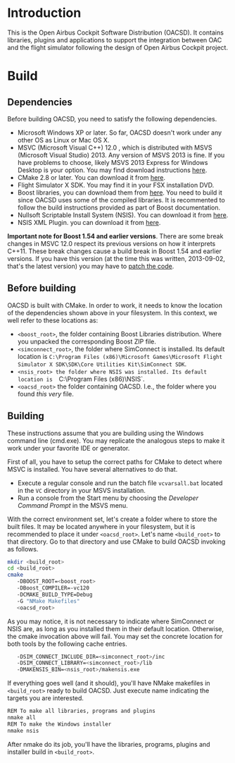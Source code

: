 # Introduction

This is the Open Airbus Cockpit Software Distribution (OACSD). It contains 
libraries, plugins and applications to support the integration between OAC 
and the flight simulator following the design of Open Airbus Cockpit project. 

# Build

## Dependencies

Before building OACSD, you need to satisfy the following dependencies.

* Microsoft Windows XP or later. So far, OACSD doesn't work under any
other OS as Linux or Mac OS X. 
* MSVC (Microsoft Visual C++) 12.0 , which is distributed with MSVS (Microsoft
Visual Studio) 2013. Any version of MSVS 2013 is fine. If you have
problems to choose, likely MSVS 2013 Express for Windows Desktop is your
option. You may find download instructions 
[here](http://www.microsoft.com/visualstudio/eng/downloads).
* CMake 2.8 or later. You can download it from 
[here](http://www.cmake.org/cmake/resources/software.html).
* Flight Simulator X SDK. You may find it in your FSX installation DVD. 
* Boost libraries, you can download them from 
[here](http://www.boost.org/users/download/). You need to build it since
OACSD uses some of the compiled libraries. It is recommented to follow the
build instructions provided as part of Boost documentation.
* Nullsoft Scriptable Install System (NSIS). You can download it from
[here](http://nsis.sourceforge.net/Download). 
* NSIS XML Plugin. you can download it from
[here](http://nsis.sourceforge.net/XML_plug-in).

**Important note for Boost 1.54 and earlier versions**. There are some break
changes in MSVC 12.0 respect its previous versions on how it interprets C++11.
These break changes cause a build break in Boost 1.54 and earlier versions. If
you have this version (at the time this was written, 2013-09-02, that's the
latest version) you may have to [patch the code](
https://svn.boost.org/trac/boost/attachment/ticket/8750/for_vs2013.patch).


## Before building

OACSD is built with CMake. In order to work, it needs to know the location
of the dependencies shown above in your filesystem. In this context, we well
refer to these locations as:

* `<boost_root>`, the folder containing Boost Libraries distribution. Where
you unpacked the corresponding Boost ZIP file. 
* `<simconnect_root>`, the folder where SimConnect is installed. Its default
location is 
`C:\Program Files (x86)\Microsoft Games\Microsoft Flight Simulator X SDK\SDK\Core Utilities Kit\SimConnect SDK`. 
* `<nsis_root> the folder where NSIS was installed. Its default location is 
`C:\Program Files (x86)\NSIS`. 
* `<oacsd_root>` the folder containing OACSD. I.e., the folder where you 
found *this very* file. 

## Building

These instructions assume that you are building using the Windows command line
(cmd.exe). You may replicate the analogous steps to make it work under your 
favorite IDE or generator. 

First of all, you have to setup the correct paths for CMake to detect where
MSVC is installed. You have several alternatives to do that.
* Execute a regular console and run the batch file `vcvarsall.bat` located in
the `VC` directory in your MSVS installation. 
* Run a console from the Start menu by choosing the *Developer Command Prompt*
in the MSVS menu. 

With the correct environment set, let's create a folder where to store the 
built files. It may be located anywhere in your filesystem, but it is 
recommended to place it under `<oacsd_root>`. Let's name `<build_root>` to that 
directory. Go to that directory and use CMake to build OACSD invoking as 
follows.

```bash
mkdir <build_root>
cd <build_root>
cmake 
   -DBOOST_ROOT=<boost_root>
   -DBoost_COMPILER=-vc120
   -DCMAKE_BUILD_TYPE=Debug
   -G "NMake Makefiles"
   <oacsd_root>
```

As you may notice, it is not necessary to indicate where SimConnect or NSIS
are, as long as you installed them in their default location. Otherwise, 
the cmake invocation above will fail. You may set the concrete location for
both tools by the following cache entries.

```bash
   -DSIM_CONNECT_INCLUDE_DIR=<simconnect_root>/inc
   -DSIM_CONNECT_LIBRARY=<simconnect_root>/lib
   -DMAKENSIS_BIN=<nsis_root>/makensis.exe
```

If everything goes well (and it should), you'll have NMake makefiles in
`<build_root>` ready to build OACSD. Just execute name indicating the 
targets you are interested. 

```bash
REM To make all libraries, programs and plugins
nmake all
REM To make the Windows installer
nmake nsis
```

After nmake do its job, you'll have the libraries, programs, plugins and 
installer build in `<build_root>`. 

